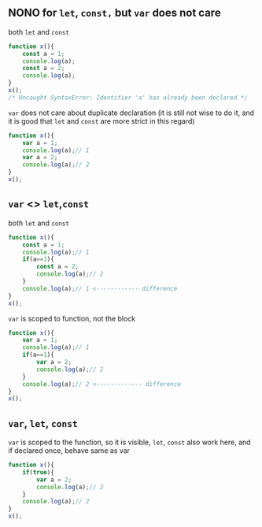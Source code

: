 

## NONO for `let`, `const,` but `var` does not care

both `let` and `const`
```js
function x(){
	const a = 1;
	console.log(a);
	const a = 2;
	console.log(a);
}
x();
/* Uncaught SyntaxError: Identifier 'a' has already been declared */ 
```
`var` does not care about duplicate declaration (it is still not wise to do it, and it is good that `let` and `const` are more strict in this regard)

```js
function x(){
	var a = 1;
	console.log(a);// 1
	var a = 2;
	console.log(a);// 2
}
x();
```



## `var`  <> `let`,`const`

both `let` and `const`

```js
function x(){
	const a = 1;
	console.log(a);// 1
	if(a==1){
		const a = 2;
		console.log(a);// 2
	}
	console.log(a);// 1	<------------ difference
}
x();
```

`var` is scoped to function, not the block

```js
function x(){
	var a = 1;
	console.log(a);// 1
	if(a==1){
		var a = 2;
		console.log(a);// 2
	}
	console.log(a);// 2	<------------- difference
}
x();
```

## `var`, `let`, `const`

`var` is scoped to the function, so it is visible, `let`, `const` also work here, and if declared once, behave same as var

```js
function x(){
	if(true){
		var a = 2;
		console.log(a);// 2
	}
	console.log(a);// 2
}
x();
```

